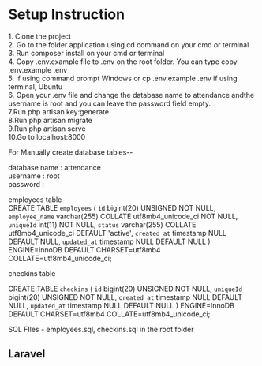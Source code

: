 

<p> 
<h1> Setup Instruction</h1>
1. Clone the project <br>
2. Go to the folder application using cd command on your cmd or terminal<br>
3. Run composer install on your cmd or terminal<br>
4. Copy .env.example file to .env on the root folder. You can type copy .env.example .env <br>5. if using command prompt Windows or cp .env.example .env if using terminal, Ubuntu<br>
6. Open your .env file and change the database name to attendance  andthe username is root and you can leave the password field empty. <br>
7.Run php artisan key:generate<br>
8.Run php artisan migrate<br>
9.Run php artisan serve<br>
10.Go to localhost:8000<br>

</p>
For Manually create database tables--<br>

database name : attendance <br>
username : root<br>
password : <br>

employees table <br>
CREATE TABLE `employees` (
  `id` bigint(20) UNSIGNED NOT NULL,
  `employee_name` varchar(255) COLLATE utf8mb4_unicode_ci NOT NULL,
  `uniqueId` int(11) NOT NULL,
  `status` varchar(255) COLLATE utf8mb4_unicode_ci DEFAULT 'active',
  `created_at` timestamp NULL DEFAULT NULL,
  `updated_at` timestamp NULL DEFAULT NULL
) ENGINE=InnoDB DEFAULT CHARSET=utf8mb4 COLLATE=utf8mb4_unicode_ci;

checkins table <br>


CREATE TABLE `checkins` (
  `id` bigint(20) UNSIGNED NOT NULL,
  `uniqueId` bigint(20) UNSIGNED NOT NULL,
  `created_at` timestamp NULL DEFAULT NULL,
  `updated_at` timestamp NULL DEFAULT NULL
) ENGINE=InnoDB DEFAULT CHARSET=utf8mb4 COLLATE=utf8mb4_unicode_ci;


SQL FIles - employees.sql, checkins.sql in the root folder


## Laravel
